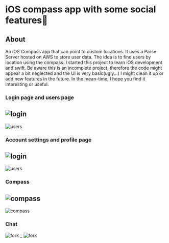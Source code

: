 # iOS compass app with some social features📱
## About
An iOS Compass app that can point to custom locations. It uses a Parse Server hosted on AWS to store user data. 
The idea is to find users by location using the compass. I started this project to learn iOS development and swift. 
Be aware this is an incomplete project, therefore the code might appear a bit neglected and the UI is very basic(ugly...) 
I might clean it up or add new features in the future. In the mean-time, I hope you find it interesting or useful.

### Login page and users page
![login](Readme_img/login.png)
-
![users](Readme_img/users.png)

### Account settings and profile page
![login](Readme_img/useraccount.png)
-
![users](Readme_img/profile.png)

### Compass 
![compass](Readme_img/compass_01.png)
-
![compass](Readme_img/compass_02.png)

### Chat
![fork](Compass/chat01.png)
_
![fork](Compass/chat02.png)
